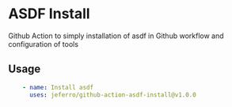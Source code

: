 # ASDF Install

Github Action to simply installation of asdf in Github workflow and configuration of tools

## Usage

```yml
    - name: Install asdf
      uses: jeferro/github-action-asdf-install@v1.0.0
```

